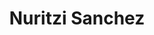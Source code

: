 ---
avatar: /images/people/nuritzi-sanchez.jpg
avatar_small: /images/people/nuritzi-sanchez_small.jpg
bio: Senior Open Source Program Manager at GitLab, former GNOME Foundation President
  and Chairperson of the Board of Directors, and Founding Member of Endless, Inc.
homepage: null
instagram: null
linkedin: https://www.linkedin.com/in/nuritzis/
title: Nuritzi Sanchez
twitter: null
type: guest
username: nuritzi-sanchez
youtube: null
---